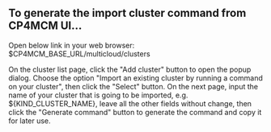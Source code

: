 ## To generate the import cluster command from CP4MCM UI...

  Open below link in your web browser:
  $CP4MCM_BASE_URL/multicloud/clusters

  On the cluster list page, click the "Add cluster" button to open the popup dialog. Choose the option "Import
  an existing cluster by running a command on your cluster", then click the "Select" button. On the next page,
  input the name of your cluster that is going to be imported, e.g. ${KIND_CLUSTER_NAME}, leave all the other fields
  without change, then click the "Generate command" button to generate the command and copy it for later use.

